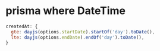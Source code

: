 # prisma where DateTime

```js
createdAt: {
  gte: dayjs(options.startDate).startOf('day').toDate(),
  lte: dayjs(options.endDate).endOf('day').toDate(),
}
```
